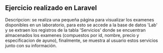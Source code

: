 ## Ejercicio realizado en Laravel
Descripcion: se realiza una pequeña página para visualizar los examenes disponibles en un laboratorio, para esto se accede a la base de datos 'Lab' y se extraen los registros de la tabla 'Servicios' donde se encuentran almacenados los examenes (compuestos por id, nombre, precio y especificacion de ayuno), finalmente, se muestra al usuario estos servicios junto con su información.
